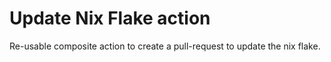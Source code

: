 # Update Nix Flake action

Re-usable composite action to create a pull-request to update the nix flake.
